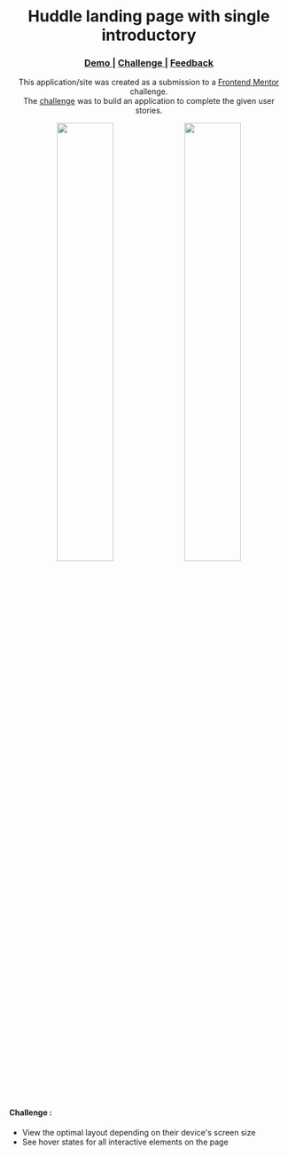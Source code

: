 <h1 align="center">Huddle landing page with single introductory</h1>

<div align="center">
  <h3>
    <a href="https://huddle-landing-introductory.web.app">
      Demo
    </a>
    <span> | </span>
    <a href="https://www.frontendmentor.io/challenges/huddle-landing-page-with-a-single-introductory-section-B_2Wvxgi0">
      Challenge
    </a>
    <span> | </span>
    <a href="mailto: pangestu.ncp@gmail.com">
      Feedback
    </a>
  </h3>
</div>
<p align="center">This application/site was created as a submission to a <a href="https://www.frontendmentor.io/">Frontend Mentor</a> challenge.<br/> The <a href="https://www.frontendmentor.io/challenges/huddle-landing-page-with-a-single-introductory-section-B_2Wvxgi0">challenge</a> was to build an application to complete the given user stories.</p>

<div align="center" width="100%">
  <img src="https://res.cloudinary.com/dz209s6jk/image/upload/q_auto:good,w_900/Challenges/m8aueljlhfwzve7zxpy7.jpg" width="45%">
  <img src="https://res.cloudinary.com/dz209s6jk/image/upload/q_auto:good,w_900/Challenges/c7mkk5qtwdx23srnjzus.jpg" width="45%">
</div>



#### Challenge :
- View the optimal layout depending on their device's screen size
- See hover states for all interactive elements on the page
